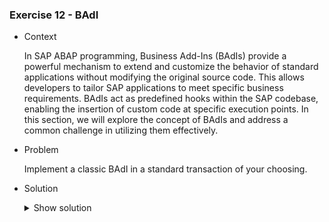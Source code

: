 ### Exercise 12 - BAdI

- Context

    In SAP ABAP programming, Business Add-Ins (BAdIs) provide a powerful mechanism to extend and customize the behavior of standard applications without modifying the original source code. This allows developers to tailor SAP applications to meet specific business requirements. BAdIs act as predefined hooks within the SAP codebase, enabling the insertion of custom code at specific execution points. In this section, we will explore the concept of BAdIs and address a common challenge in utilizing them effectively.

- Problem

    Implement a classic BAdI in a standard transaction of your choosing.

- Solution

    <details>
    <summary> Show solution </summary>

    The first step of implementing a BAdI is choosing a transaction that best fits the need for a BAdI.

    For our example, we will use the transaction **XK02**. This transaction is used to modify supplier data. We will use a BAdI to implement additional logic to this standard sap functionality.

    More specifically, we will make sure that when choosing to modify a vendor, we will run a few checks on the address to make sure it is coherent.

    The first step is to find the BAdI that best fits our needs. To do this, let's head over to the **SE24** transaction and find the **CL_EXITHANDLER**. This class will gives us a list of all the BAdIs that are called when executing a transaction.

    After displayuing the **CL_EXITHANDLER** class, lets display the **GET_INSTANCE** method
    
    ![Get_Instance](https://github.com/Fabeure/ABAP-Initiation/blob/main/Images/Get_Instance.png?raw=true)

    Lets add a breakpoint to the **CALL METHOD cl_exithandler=>get_class_name_by_interface** method call

    ![Break](https://github.com/Fabeure/ABAP-Initiation/blob/main/Images/Break.png?raw=true)

    Lets open the **XK02** transaction and see what happens 

    ![Exit_Name](https://github.com/Fabeure/ABAP-Initiation/blob/main/Images/Exit_Name.png?raw=true)

    double clicking on the **exit_name** variable will allow us to get a list of the BAdIs being called 

    ![Name](https://github.com/Fabeure/ABAP-Initiation/blob/main/Images/Name.png?raw=true)

    We can already see that we get a call for a BAdI named **ADDR_PRINTFORM_SHORT**

    > **_NOTE:_**  Pressing F8 and executing the code further will give you the rest of the BAdIs that are called. Multiple different BAdIs are usually called in a single transaction.

    Now that we have the BAdI name, let's make sure this is the BAdI that actually has access to the values we want to modify.

    We can do this by heading over to the **SE18** transaction, entering the BAdI name and investigating what variables are passed

    ![BAdI](https://github.com/Fabeure/ABAP-Initiation/blob/main/Images/BAdI.png?raw=true)

    Heading over to the **Interface** tab and looking at the methods provided, we can find a handy method called **ADDR_PRINTFORM_SHORT**

    ![Input](https://github.com/Fabeure/ABAP-Initiation/blob/main/Images/Input.png?raw=true)


    > **_NOTE:_**  Sometimes the interface names in a BAdI are not very descriptif of it's actual functionality, so to be certain of what a method in a BAdI does, you can double click on the interface name to see the input and output parameters of a particular method. These will give you a clear idea of what that method does.
    ![Parametres](https://github.com/Fabeure/ABAP-Initiation/blob/main/Images/Parametres.png?raw=true)


    Now that we have found the appropriate BAdI interface, we can add our custom implementation as follows

    ![Implement](https://github.com/Fabeure/ABAP-Initiation/blob/main/Images/Implement.png?raw=true)

    We can now choose the interface method we want to implement.

    ![Method](https://github.com/Fabeure/ABAP-Initiation/blob/main/Images/Method.png?raw=true)

    Double clicking on the method name will take us to the source code file of that method

    ![Code](https://github.com/Fabeure/ABAP-Initiation/blob/main/Images/Code.png?raw=true)

    We can now add our logic that will execute when saving any modifications to the address

    ```abap
        method IF_EX_ADDR_PRINTFORM_SHORT~ADDR_PRINTFORM_SHORT.

            if DESTINATION_COUNTRY_TEXT-LAND1 = 'TN' and RECEIVER_LANGUAGE <> 'F'.
            MESSAGE 'Language doit etre en francais' TYPE 'I'.

            ENDIF.
        endmethod.
    ```

    we now run a check to make sure the **RECEIVER_LANGUAGE** field is correctly set.


    


    </details>

    

